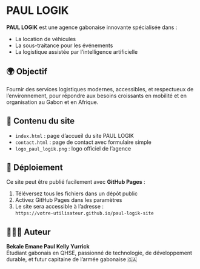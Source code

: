 # PAUL LOGIK

**PAUL LOGIK** est une agence gabonaise innovante spécialisée dans :

- La location de véhicules
- La sous-traitance pour les événements
- La logistique assistée par l’intelligence artificielle

## 🌍 Objectif

Fournir des services logistiques modernes, accessibles, et respectueux de l’environnement, pour répondre aux besoins croissants en mobilité et en organisation au Gabon et en Afrique.

## 📁 Contenu du site

- `index.html` : page d’accueil du site PAUL LOGIK
- `contact.html` : page de contact avec formulaire simple
- `logo_paul_logik.png` : logo officiel de l’agence

## 🚀 Déploiement

Ce site peut être publié facilement avec **GitHub Pages** :
1. Téléversez tous les fichiers dans un dépôt public
2. Activez GitHub Pages dans les paramètres
3. Le site sera accessible à l’adresse :  
   `https://votre-utilisateur.github.io/paul-logik-site`

## 👨🏽‍💻 Auteur

**Bekale Emane Paul Kelly Yurrick**  
Étudiant gabonais en QHSE, passionné de technologie, de développement durable, et futur capitaine de l’armée gabonaise 🇬🇦
